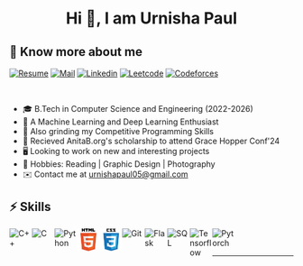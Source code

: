 <h1 align="center">Hi 👋, I am Urnisha Paul</h1>

## 🔗 Know more about me 

[![Resume](https://img.shields.io/badge/-Resume-black?style=for-the-badge&logo=google-drive&logoColor=white)](https://drive.google.com/file/d/1P0t5POPStKKnWz6d1fIR1_wCV8uMY8L5/view?usp=sharing)
[![Mail](https://img.shields.io/badge/-Say%20Hi!-black?style=for-the-badge&logo=gmail)](mailto:urnishapaul05@gmail.com)
[![Linkedin](https://img.shields.io/badge/-Urnisha-black?style=for-the-badge&logo=linkedin)](https://www.linkedin.com/in/urnisha-paul-277689254/)
[![Leetcode](https://img.shields.io/badge/-flawed_hooman-black?style=for-the-badge&logo=Leetcode)](https://leetcode.com/u/flawed_hooman/)
[![Codeforces](https://img.shields.io/badge/-Urnisha_p-black?style=for-the-badge&logo=Codeforces)](https://codeforces.com/profile/Urnisha_p)

<br />

- 🎓 B.Tech in Computer Science and Engineering (2022-2026)
- 🎯 A Machine Learning and Deep Learning Enthusiast
- 🧠 Also grinding my Competitive Programming Skills
- 🥇 Recieved AnitaB.org's scholarship to attend Grace Hopper Conf'24
- 🖥️ Looking to work on new and interesting projects
- 🔭 Hobbies: Reading | Graphic Design | Photography
- ✉️ Contact me at urnishapaul05@gmail.com

## ⚡ Skills
<p align="left">
  <img align="left" alt="C++" width="40px" src="https://raw.githubusercontent.com/danielcranney/readme-generator/main/public/icons/skills/cplusplus-colored.svg">
  <img align="left" alt="C" width="40px" src="https://github.com/flawed-hooman/flawed-hooman/assets/117461708/e9c72490-762a-4687-913f-9bc507475400">
  <img align="left" alt="Python" width="40px" src="https://github.com/flawed-hooman/flawed-hooman/assets/117461708/03a3f247-c6da-41be-a10a-aba432ea907f">
  <img align="left" alt="HTML5" width="40px" src="https://raw.githubusercontent.com/github/explore/80688e429a7d4ef2fca1e82350fe8e3517d3494d/topics/html/html.png" />
  <img align="left" alt="CSS3" width="40px" src="https://raw.githubusercontent.com/github/explore/80688e429a7d4ef2fca1e82350fe8e3517d3494d/topics/css/css.png" />
  <img align="left" alt="Git" width="40px" src="https://github.com/flawed-hooman/flawed-hooman/assets/117461708/887f65a9-0c13-4379-a51d-665b693f72fe" />
  <img align="left" alt="Flask" width="40px" src="https://github.com/flawed-hooman/flawed-hooman/assets/117461708/b452a1c3-8e9f-4628-8583-68007c343eb1" />
  <img align="left" alt="SQL" width="40px" src="https://github.com/flawed-hooman/flawed-hooman/assets/117461708/61cb8082-647d-4182-a3f7-9ab93acbf0f4" />
  <img align="left" alt="Tensorflow" width="40px" src="https://github.com/flawed-hooman/flawed-hooman/assets/117461708/ece6759a-0cdf-4644-adcb-216da5767ebc" />
  <img align="left" alt="Pytorch" width="40px" src="https://github.com/flawed-hooman/flawed-hooman/assets/117461708/881892c2-8d38-42e1-a75e-c9beed1347e1" /></p>

<br /> <br />

<hr />
<!-- <div align="center">
<a href="https://github.com/anuraghazra/github-readme-stats">
  <img align="center" src="https://github-readme-stats.anuraghazra1.vercel.app/api?username=flawed-hooman&show_icons=true&include_all_commits=true&theme=radical" alt="Urnisha's github stats" />
</a>
  </div>
 -->

<!--


**flawed-hooman/flawed-hooman** is a ✨ _special_ ✨ repository because its `README.md` (this file) appears on your GitHub profile.

Here are some ideas to get you started:

- 🔭 I’m currently working on ...
- 🌱 I’m currently learning ...
- 👯 I’m looking to collaborate on ...
- 🤔 I’m looking for help with ...
- 💬 Ask me about .### Badges
- 📫 How to reach me: ...
- 😄 Pronouns: ...
- ⚡ Fun fact: ...
-->
